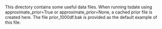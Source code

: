 This directory contains some useful data files. When running tsdate using approximate_prior=True or approximate_prior=None, a cached prior file is created here. The file prior_1000df.bak is provided as the default example of this file.